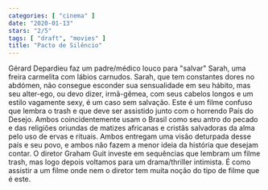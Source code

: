 ```yaml
---
categories: [ "cinema" ]
date: "2020-01-13"
stars: "2/5"
tags: [ "draft", "movies" ]
title: "Pacto de Silêncio"
---
```

Gérard Depardieu faz um padre/médico louco para "salvar" Sarah, uma
freira carmelita com lábios carnudos. Sarah, que tem constantes dores
no abdómen, não consegue esconder sua sensualidade em seu hábito,
mas seu alter-ego, ou devo dizer, irmã-gêmea, com seus cabelos
longos e um estilo vagamente sexy, é um caso sem salvação. Este é
um filme confuso que lembra o trash e que deve ser assistido junto com
o horrendo País do Desejo. Ambos coincidentemente usam o Brasil como
seu antro do pecado e das religiões oriundas de matizes africanas e
cristãs salvadoras da alma pelo uso de ervas e rituais. Ambos entregam
uma visão deturpada desse país e seu povo, e ambos não fazem a menor
ideia da história que desejam contar. O diretor Graham Guit investe em
sequências que lembram um filme trash, mas logo depois voltamos para um
drama/thriller intimista. É como assistir a um filme onde nem o diretor
tem muita noção do tipo de filme que é este.

